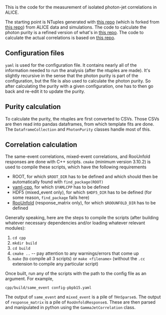 This is the code for the measurement of isolated photon-jet correlations in ALICE.

The starting point is NTuples generated with [this repo](https://github.com/alwina/ntuple-gj) (which is forked from [this repo](https://github.com/yslai/ntuple-gj)) from ALICE data and simulations. The code to calculate the photon purity is a refined version of what's in [this repo](https://github.berkeley.edu/alwina/photon-correlations). The code to calculate the actual correlations is based on [this repo](https://github.com/ftoralesacosta/GH_Correlations).

## Configuration files
`yaml` is used for the configuration file. It contains nearly all of the information needed to run the analysis (after the ntuples are made). It's slightly recursive in the sense that the photon purity is part of the configuration, but the file is also used to calculate the photon purity. So after calculating the purity with a given configuration, one has to then go back and re-edit it to update the purity.

## Purity calculation
To calculate the purity, the ntuples are first converted to CSVs. Those CSVs are then read into pandas dataframes, from which template fits are done. The `DataframeCollection` and `PhotonPurity` classes handle most of this.

## Correlation calculation
The same-event correlations, mixed-event correlations, and RooUnfold responses are done with C++ scripts. `cmake` (minimum version 3.10.2) is used to compile these scripts, which have the following requirements
- ROOT, for which `$ROOT_DIR` has to be defined and which should then be automatically found with `find_package(ROOT)`
- [yaml-cpp](https://github.com/jbeder/yaml-cpp), for which `$YAMLCPP` has to be defined
- HDF5 (mixed_event only), for which `$HDF5_DIR` has to be defined (for some reason, `find_package` fails here)
- [RooUnfold](https://gitlab.cern.ch/RooUnfold/RooUnfold) (response_matrix only), for which `$ROOUNFOLD_DIR` has to be defined

Generally speaking, here are the steps to compile the scripts (after building whatever necessary dependencies and/or loading whatever relevant modules):
1. `cd cpp`
2. `mkdir build`
3. `cd build`
4. `cmake ..` -- pay attention to any warnings/errors that come up
5. `make` (to compile all 3 scripts) or `make <filename>` (without the `.cc` extension to compile any particular script)

Once built, run any of the scripts with the path to the config file as an argument. For example,

```
cpp/build/same_event config-pbpb15.yaml
```

The output of `same_event` and `mixed_event` is a pile of `THnSparse`s. The output of `response_matrix` is a pile of `RooUnfoldResponse`s. These are then parsed and manipulated in python using the `GammaJetCorrelation` class.